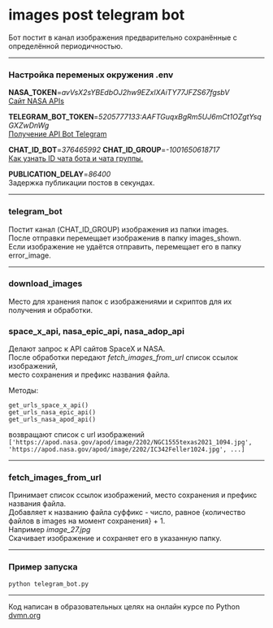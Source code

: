 # images post telegram bot
Бот постит в канал изображения предварительно сохранённые с определённой периодичностью.
___
### Настройка переменых окружения .env
**NASA_TOKEN**=*avVsX2sYBEdbOJ2hw9EZxlXAiTY77JFZS67fgsbV*</br>
[Сайт NASA APIs](https://api.nasa.gov/)

**TELEGRAM_BOT_TOKEN**=*5205777133:AAFTGuqxBgRm5UJ6mCt1OZgtYsqGXZwDnWg*</br>
[Получение API Bot Telegram](https://core.telegram.org/bots#6-botfather)

**CHAT_ID_BOT**=*376465992*
**CHAT_ID_GROUP**=*-1001650618717*</br>
[Как узнать ID чата бота и чата группы.](https://lumpics.ru/how-find-out-chat-id-in-telegram/)

**PUBLICATION_DELAY**=*86400*</br>
Задержка публикации постов в секундах.
___

### telegram_bot
Постит канал (CHAT_ID_GROUP) изображения из папки images.<br/>
После отправки перемещает изображенив в папку images_shown.<br/>
Если изображение не удаётся отправить, перемещает его в папку error_image.<br/>
___

### download_images
Место для хранения папок с изображениями и скриптов для их получения и обработки.

### space_x_api, nasa_epic_api, nasa_adop_api
Делают запрос к API сайтов SpaceX и NASA.<br/>
После обработки передают *fetch_images_from_url* список ссылок изображений,<br/>
место сохранения и префикс названия файла.<br/>

Методы:<br/>
```
get_urls_space_x_api()
get_urls_nasa_epic_api()
get_urls_nasa_apod_api()
```

возвращают список с url изображений<br/>
```['https://apod.nasa.gov/apod/image/2202/NGC1555texas2021_1094.jpg', 'https://apod.nasa.gov/apod/image/2202/IC342Feller1024.jpg', ...]```

___
### fetch_images_from_url
Принимает список ссылок изображений, место сохранения и префикс названия файла.<br/>
Добавляет к названию файла суффикс - число, равное {количество файлов в images на момент сохранения} + 1.<br/>
Например *image_27.jpg*<br/>
Скачивает изображение и сохраняет его в указанную папку.
___
### Пример запуска
```
python telegram_bot.py
```
---
Код написан в образовательных целях на онлайн курсе по Python [dvmn.org](https://dvmn.org)





